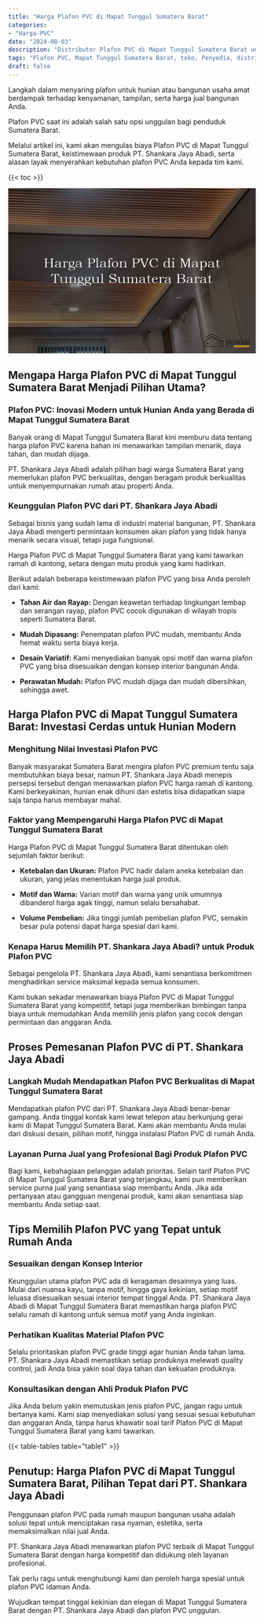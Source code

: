 ```yaml
---
title: "Harga Plafon PVC di Mapat Tunggul Sumatera Barat"
categories: 
- "Harga-PVC"
date: "2024-08-03"
description: "Distributor Plafon PVC di Mapat Tunggul Sumatera Barat untuk hunian, perkantoran, dan gerai. Panel berkualitas, pilihan motif, variasi warna elegan, beserta layanan pemasangan oleh tenaga ahli profesional dan garansi resmi!|Layanan penyediaan Plafon PVC di Mapat Tunggul Sumatera Barat untuk keperluan hunian, perkantoran, maupun toko, beserta produk unggulan dan instalasi oleh tenaga ahli ahli dan jaminan resmi.|Solusi Plafon PVC di Mapat Tunggul Sumatera Barat yang terpercaya untuk hunian, perkantoran, serta toko, dengan panel terbaik dan penempatan dikerjakan oleh teknisi profesional serta kepastian resmi.|Penjualan Plafon PVC di Mapat Tunggul Sumatera Barat untuk rumah, kantor, dan toko, beserta produk terbaik dan instalasi ditangani oleh tenaga ahli profesional, dilengkapi dengan kepastian resmi.}"
tags: "Plafon PVC, Mapat Tunggul Sumatera Barat, toko, Penyedia, distributor"
draft: false
---
```


Langkah dalam menyaring plafon untuk hunian atau bangunan usaha amat berdampak terhadap kenyamanan, tampilan, serta harga jual bangunan Anda.

Plafon PVC saat ini adalah salah satu opsi unggulan bagi penduduk Sumatera Barat.

Melalui artikel ini, kami akan mengulas biaya Plafon PVC di Mapat Tunggul Sumatera Barat, keistimewaan produk PT. Shankara Jaya Abadi, serta alasan layak menyerahkan kebutuhan plafon PVC Anda kepada tim kami.

{{< toc >}}

![Harga Plafon PVC di Mapat Tunggul Sumatera Barat](/images/Harga-PVC/Harga-Plafon-PVC-di-Mapat-Tunggul-Sumatera-Barat.png)


## Mengapa Harga Plafon PVC di Mapat Tunggul Sumatera Barat Menjadi Pilihan Utama?

### Plafon PVC: Inovasi Modern untuk Hunian Anda yang Berada di Mapat Tunggul Sumatera Barat

Banyak orang di Mapat Tunggul Sumatera Barat kini memburu data tentang harga plafon PVC karena bahan ini menawarkan tampilan menarik, daya tahan, dan mudah dijaga.

PT. Shankara Jaya Abadi adalah pilihan bagi warga Sumatera Barat yang memerlukan plafon PVC berkualitas, dengan beragam produk berkualitas untuk menyempurnakan rumah atau properti Anda.

### Keunggulan Plafon PVC dari PT. Shankara Jaya Abadi

Sebagai bisnis yang sudah lama di industri material bangunan, PT. Shankara Jaya Abadi mengerti permintaan konsumen akan plafon yang tidak hanya menarik secara visual, tetapi juga fungsional.

Harga Plafon PVC di Mapat Tunggul Sumatera Barat yang kami tawarkan ramah di kantong, setara dengan mutu produk yang kami hadirkan.

Berikut adalah beberapa keistimewaan plafon PVC yang bisa Anda peroleh dari kami:

- **Tahan Air dan Rayap:** Dengan keawetan terhadap lingkungan lembap dan serangan rayap, plafon PVC cocok digunakan di wilayah tropis seperti Sumatera Barat.

- **Mudah Dipasang:** Penempatan plafon PVC mudah, membantu Anda hemat waktu serta biaya kerja.

- **Desain Variatif:** Kami menyediakan banyak opsi motif dan warna plafon PVC yang bisa disesuaikan dengan konsep interior bangunan Anda.

- **Perawatan Mudah:** Plafon PVC mudah dijaga dan mudah dibersihkan, sehingga awet.

## Harga Plafon PVC di Mapat Tunggul Sumatera Barat: Investasi Cerdas untuk Hunian Modern

### Menghitung Nilai Investasi Plafon PVC

Banyak masyarakat Sumatera Barat mengira plafon PVC premium tentu saja membutuhkan biaya besar, namun PT. Shankara Jaya Abadi menepis persepsi tersebut dengan menawarkan plafon PVC harga ramah di kantong. Kami berkeyakinan, hunian enak dihuni dan estetis bisa didapatkan siapa saja tanpa harus membayar mahal.

### Faktor yang Mempengaruhi Harga Plafon PVC di Mapat Tunggul Sumatera Barat

Harga Plafon PVC di Mapat Tunggul Sumatera Barat ditentukan oleh sejumlah faktor berikut:

- **Ketebalan dan Ukuran:** Plafon PVC hadir dalam aneka ketebalan dan ukuran, yang jelas menentukan harga jual produk.

- **Motif dan Warna:** Varian motif dan warna yang unik umumnya dibanderol harga agak tinggi, namun selalu bersahabat.

- **Volume Pembelian:** Jika tinggi jumlah pembelian plafon PVC, semakin besar pula potensi dapat harga spesial dari kami.

### Kenapa Harus Memilih PT. Shankara Jaya Abadi? untuk Produk Plafon PVC

Sebagai pengelola PT. Shankara Jaya Abadi, kami senantiasa berkomitmen menghadirkan service maksimal kepada semua konsumen.

Kami bukan sekadar menawarkan biaya Plafon PVC di Mapat Tunggul Sumatera Barat yang kompetitif, tetapi juga memberikan bimbingan tanpa biaya untuk memudahkan Anda memilih jenis plafon yang cocok dengan permintaan dan anggaran Anda.

## Proses Pemesanan Plafon PVC di PT. Shankara Jaya Abadi

### Langkah Mudah Mendapatkan Plafon PVC Berkualitas di Mapat Tunggul Sumatera Barat

Mendapatkan plafon PVC dari PT. Shankara Jaya Abadi benar-benar gampang. Anda tinggal kontak kami lewat telepon atau berkunjung gerai kami di Mapat Tunggul Sumatera Barat. Kami akan membantu Anda mulai dari diskusi desain, pilihan motif, hingga instalasi Plafon PVC di rumah Anda.

### Layanan Purna Jual yang Profesional Bagi Produk Plafon PVC

Bagi kami, kebahagiaan pelanggan adalah prioritas. Selain tarif Plafon PVC di Mapat Tunggul Sumatera Barat yang terjangkau, kami pun memberikan service purna jual yang senantiasa siap membantu Anda. Jika ada pertanyaan atau gangguan mengenai produk, kami akan senantiasa siap membantu Anda setiap saat.

## Tips Memilih Plafon PVC yang Tepat untuk Rumah Anda

### Sesuaikan dengan Konsep Interior

Keunggulan utama plafon PVC ada di keragaman desainnya yang luas. Mulai dari nuansa kayu, tanpa motif, hingga gaya kekinian, setiap motif leluasa disesuaikan sesuai interior tempat tinggal Anda. PT. Shankara Jaya Abadi di Mapat Tunggul Sumatera Barat memastikan harga plafon PVC selalu ramah di kantong untuk semua motif yang Anda inginkan.

### Perhatikan Kualitas Material Plafon PVC

Selalu prioritaskan plafon PVC grade tinggi agar hunian Anda tahan lama. PT. Shankara Jaya Abadi memastikan setiap produknya melewati quality control, jadi Anda bisa yakin soal daya tahan dan kekuatan produknya.

### Konsultasikan dengan Ahli Produk Plafon PVC

Jika Anda belum yakin memutuskan jenis plafon PVC, jangan ragu untuk bertanya kami. Kami siap menyediakan solusi yang sesuai sesuai kebutuhan dan anggaran Anda, tanpa harus khawatir soal tarif Plafon PVC di Mapat Tunggul Sumatera Barat yang kami tawarkan.

{{< table-tables table="table1" >}}

## Penutup: Harga Plafon PVC di Mapat Tunggul Sumatera Barat, Pilihan Tepat dari PT. Shankara Jaya Abadi

Penggunaan plafon PVC pada rumah maupun bangunan usaha adalah solusi tepat untuk menciptakan rasa nyaman, estetika, serta memaksimalkan nilai jual Anda.

PT. Shankara Jaya Abadi menawarkan plafon PVC terbaik di Mapat Tunggul Sumatera Barat dengan harga kompetitif dan didukung oleh layanan profesional.

Tak perlu ragu untuk menghubungi kami dan peroleh harga spesial untuk plafon PVC idaman Anda.

Wujudkan tempat tinggal kekinian dan elegan di Mapat Tunggul Sumatera Barat dengan PT. Shankara Jaya Abadi dan plafon PVC unggulan.